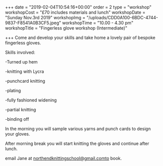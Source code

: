 +++
date = "2019-02-04T10:54:16+00:00"
order = 2
type = "workshop"
workshopCost = "£70 includes materials and lunch"
workshopDate = "Sunday Nov.3rd 2019"
workshopImg = "/uploads/CDD0A100-6BDC-4744-9837-F8541A0B3CF5.jpeg"
workshopTime = "10.00 - 4.30 pm"
workshopTitle = "Fingerless glove workshop (Intermediate)"

+++
Come and develop your skills and take home a lovely pair of bespoke fingerless gloves.

Skills involved:

\-Turned up hem

\-knitting with Lycra

\-punchcard knitting

\-plating

\-fully fashioned widening

\-partial knitting

\-binding off

In the morning you will sample various yarns and punch cards to design your gloves.

After morning break you will start knitting the gloves and continue after lunch.

email Jane at northendknittingschool@gmail.comto book.